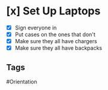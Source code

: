 # [x] Set Up Laptops
- [x] Sign everyone in
- [x] Put cases on the ones that don't
- [x] Make sure they all have chargers
- [x] Make sure they all have backpacks
## Tags

#Orientation

